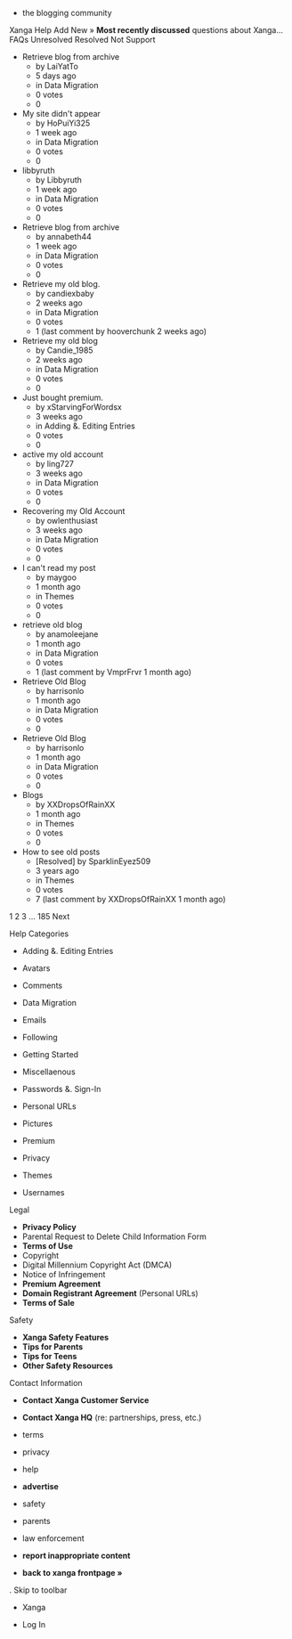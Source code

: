 *   the blogging community

Xanga Help Add New » **Most recently discussed** questions about Xanga… FAQs Unresolved Resolved Not Support

*   Retrieve blog from archive
    *   by LaiYatTo
    *   5 days ago
    *   in Data Migration
    *   0 votes
    *   0
*   My site didn't appear
    *   by HoPuiYi325
    *   1 week ago
    *   in Data Migration
    *   0 votes
    *   0
*   libbyruth
    *   by Libbyruth
    *   1 week ago
    *   in Data Migration
    *   0 votes
    *   0
*   Retrieve blog from archive
    *   by annabeth44
    *   1 week ago
    *   in Data Migration
    *   0 votes
    *   0
*   Retrieve my old blog.
    *   by candiexbaby
    *   2 weeks ago
    *   in Data Migration
    *   0 votes
    *   1 (last comment by hooverchunk 2 weeks ago)
*   Retrieve my old blog
    *   by Candie\_1985
    *   2 weeks ago
    *   in Data Migration
    *   0 votes
    *   0
*   Just bought premium.
    *   by xStarvingForWordsx
    *   3 weeks ago
    *   in Adding &. Editing Entries
    *   0 votes
    *   0
*   active my old account
    *   by ling727
    *   3 weeks ago
    *   in Data Migration
    *   0 votes
    *   0
*   Recovering my Old Account
    *   by owlenthusiast
    *   3 weeks ago
    *   in Data Migration
    *   0 votes
    *   0
*   I can't read my post
    *   by maygoo
    *   1 month ago
    *   in Themes
    *   0 votes
    *   0
*   retrieve old blog
    *   by anamoleejane
    *   1 month ago
    *   in Data Migration
    *   0 votes
    *   1 (last comment by VmprFrvr 1 month ago)
*   Retrieve Old Blog
    *   by harrisonlo
    *   1 month ago
    *   in Data Migration
    *   0 votes
    *   0
*   Retrieve Old Blog
    *   by harrisonlo
    *   1 month ago
    *   in Data Migration
    *   0 votes
    *   0
*   Blogs
    *   by XXDropsOfRainXX
    *   1 month ago
    *   in Themes
    *   0 votes
    *   0
*   How to see old posts
    *   \[Resolved\] by SparklinEyez509
    *   3 years ago
    *   in Themes
    *   0 votes
    *   7 (last comment by XXDropsOfRainXX 1 month ago)

1 2 3 ... 185 Next

Help Categories

*   Adding &. Editing Entries
*   Avatars
*   Comments
*   Data Migration
*   Emails
*   Following
*   Getting Started
*   Miscellaenous

*   Passwords &. Sign-In
*   Personal URLs
*   Pictures
*   Premium
*   Privacy
*   Themes
*   Usernames

Legal

*   **Privacy Policy**
*   Parental Request to Delete Child Information Form
*   **Terms of Use**
*   Copyright
*   Digital Millennium Copyright Act (DMCA)
*   Notice of Infringement
*   **Premium Agreement**
*   **Domain Registrant Agreement** (Personal URLs)
*   **Terms of Sale**

Safety

*   **Xanga Safety Features**
*   **Tips for Parents**
*   **Tips for Teens**
*   **Other Safety Resources**

Contact Information

*   **Contact Xanga Customer Service**
*   **Contact Xanga HQ** (re: partnerships, press, etc.)

*   terms
*   privacy
*   help
*   **advertise**

*   safety
*   parents
*   law enforcement
*   **report inappropriate content**

*   **back to xanga frontpage »**

<img src="http://pixel.quantserve.com/pixel/p-87h-iNOVooym2.gif" style="display: none" height="1" width="1" alt="Quantcast"/>. Skip to toolbar

*   Xanga

*   Log In